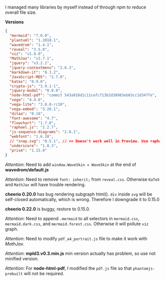 I managed many libraries by myself instead of through npm to reduce overall file size.

**Versions**

```json
{
  "mermaid": "7.0.0",
  "plantuml": "1.2018.1",
  "wavedrom": "1.4.1",
  "reveal": "3.5.0",
  "viz": "v1.8.0",
  "MathJax": "v2.7.1",
  "jquery": "v3.2.1",
  "jquery-contextmenu": "2.6.3",
  "markdown-it": "8.3.2",
  "JavaScript-MD5": "2.7.0",
  "katex": "0.9.0",
  "crypto-js": "3.9.1-1",
  "jquery-modal": "0.8.0",
  "node-html-pdf": "commit 543a918d1c11cefc713b2d38983eb63cc1d347fe",
  "vega": "4.4.0",
  "vega-lite": "3.0.0-rc10",
  "vega-embed": "3.26.1",
  "ditaa": "0.10",
  "font-awesome": "4.7",
  "flowchart": "1.7.0",
  "raphael.js": "2.2.7",
  "js-sequence-diagrams": "2.0.1",
  "webfont": "1.6.28",
  // "snap.svg": "0.5.1", // <= Doesn't work well in Preview. Use raphael.js instead
  "underscore": "1.8.3",
  "prism": "1.15.0"
}
```

_Attention_: Need to add `window.WaveSkin = WaveSkin` at the end of **wavedrom/default.js**

_Attention_: Need to remove `font: inherit;` from `reveal.css`. Otherwise `KaTeX` and `MathJax` will have trouble rendering.

**cheerio 0.20.0** has bug rendering subgraph html(). `div` inside `svg` will be self-closed automatically, which is wrong. Therefore I downgrade it to 0.15.0

**cheerio 0.22.0** is buggy, restore to 0.15.0.

_Attention_: Need to append `.mermaid` to all selectors in `mermaid.css`, `mermaid.dark.css`, and `mermaid.forest.css`. Otherwise it will pollute `viz` graph.

_Attention_: Need to modify `pdf_a4_portrait.js` file to make it work with _MathJax_.

_Attention_: **mpld3.v0.3.min.js** min version actually has problem, so use not minified version.

_Attention_: For **node-html-pdf**, I modified the `pdf.js` file so that `phantomjs-prebuilt` will not be required.
